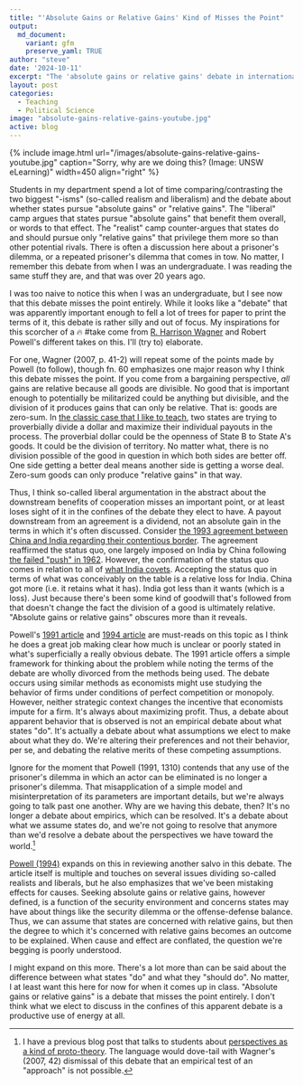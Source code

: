 ```yaml
---
title: "'Absolute Gains or Relative Gains' Kind of Misses the Point"
output:
  md_document:
    variant: gfm
    preserve_yaml: TRUE
author: "steve"
date: '2024-10-11'
excerpt: "The 'absolute gains or relative gains' debate in international relations theory is an odd one that should leave the third-party observer confused about what we're actually debating."
layout: post
categories:
  - Teaching
  - Political Science
image: "absolute-gains-relative-gains-youtube.jpg"
active: blog
---
```




{% include image.html url="/images/absolute-gains-relative-gains-youtube.jpg" caption="Sorry, why are we doing this? (Image: UNSW eLearning)" width=450 align="right" %}

<!-- *Last updated: 23 October 2024.*  -->


Students in my department spend a lot of time comparing/contrasting the two biggest "-isms" (so-called realism and liberalism) and the debate about whether states pursue "absolute gains" or "relative gains". The "liberal" camp argues that states pursue "absolute gains"  that benefit them overall, or words to that effect. The "realist" camp counter-argues that states do and should pursue only "relative gains" that privilege them more so than other potential rivals. There is often a discussion here about a prisoner's dilemma, or a repeated prisoner's dilemma that comes in tow. No matter, I remember this debate from when I was an undergraduate. I was reading the same stuff they are, and that was over 20 years ago.

I was too naive to notice this when I was an undergraduate, but I see now that this debate misses the point entirely. While it looks like a "debate" that was apparently important enough to fell a lot of trees for paper to print the terms of it, this debate is rather silly and out of focus. My inspirations for this scorcher of a 🔥 #take come from [R. Harrison Wagner](https://press.umich.edu/Books/W/War-and-the-State2) and Robert Powell's different takes on this. I'll (try to) elaborate.

For one, Wagner (2007, p. 41-2) will repeat some of the points made by Powell (to follow), though fn. 60 emphasizes one major reason why I think this debate misses the point. If you come from a bargaining perspective, *all* gains are relative because all goods are divisible. No good that is important enough to potentially be militarized could be anything but divisible, and the division of it produces gains that can only be relative. That is: goods are zero-sum. In [the classic case that I like to teach](http://svmiller.com/blog/2021/09/rationalist-explanations-war/), two states are trying to proverbially divide a dollar and maximize their individual payouts in the process. The proverbial dollar could be the openness of State B to State A's goods. It could be the division of territory. No matter what, there is no division possible of the good in question in which both sides are better off. One side getting a better deal means another side is getting a worse deal. Zero-sum goods can only produce "relative gains" in that way.

Thus, I think so-called liberal argumentation in the abstract about the downstream benefits of cooperation misses an important point, or at least loses sight of it in the confines of the debate they elect to have. A payout downstream from an agreement is a dividend, not an absolute gain in the terms in which it's often discussed. Consider [the 1993 agreement between China and India regarding their contentious border](https://en.wikipedia.org/wiki/Border_Peace_and_Tranquility_Agreement,_1993). The agreement reaffirmed the status quo, one largely imposed on India by China following [the failed "push" in 1962](https://en.wikipedia.org/wiki/Sino-Indian_War). However, the confirmation of the status quo comes in relation to all of [what India covets](https://en.wikipedia.org/wiki/Sino-Indian_border_dispute). Accepting the status quo in terms of what was conceivably on the table is a relative loss for India. China got more (i.e. it retains what it has). India got less than it wants (which is a loss). Just because there's been some kind of goodwill that's followed from that doesn't change the fact the division of a good is ultimately relative. "Absolute gains or relative gains" obscures more than it reveals.

Powell's [1991 article](https://doi.org/10.2307/1963947) and [1994 article](https://doi.org/10.1017/S0020818300028204) are must-reads on this topic as I think he does a great job making clear how much is unclear or poorly stated in what's superficially a really obvious debate. The 1991 article offers a simple framework for thinking about the problem while noting the terms of the debate are wholly divorced from the methods being used. The debate occurs using similar methods as economists might use studying the behavior of firms under conditions of perfect competition or monopoly. However, neither strategic context changes the incentive that economists impute for a firm. It's always about maximizing profit. Thus, a debate about apparent behavior that is observed is not an empirical debate about what states "do". It's actually a debate about what assumptions we elect to make about what they do. We're altering their preferences and not their behavior, per se, and debating the relative merits of these competing assumptions.

Ignore for the moment that Powell (1991, 1310) contends that any use of the prisoner's dilemma in which an actor can be eliminated is no longer a prisoner's dilemma. That misapplication of a simple model and misinterpretation of its parameters are important details, but we're always going to talk past one another. Why are we having this debate, then? It's no longer a debate about empirics, which can be resolved. It's a debate about what we assume states do, and we're not going to resolve that anymore than we'd resolve a debate about the perspectives we have toward the world.[^seealso] 

[^seealso]: I have a previous blog post that talks to students about [perspectives as a kind of proto-theory](http://svmiller.com/blog/2024/05/assorted-tips-for-student-theses/#pickatheory). The language would dove-tail with Wagner's (2007, 42) dismissal of this debate that an empirical test of an "approach" is not possible.

[Powell (1994)](https://doi.org/10.1017/S0020818300028204) expands on this in reviewing another salvo in this debate. The article itself is multiple and touches on several issues dividing so-called realists and liberals, but he also emphasizes that we've been mistaking effects for causes. Seeking absolute gains or relative gains, however defined, is a function of the security environment and concerns states may have about things like the security dilemma or the offense-defense balance. Thus, we can assume that states are concerned with relative gains, but then the degree to which it's concerned with relative gains becomes an outcome to be explained. When cause and effect are conflated, the question we're begging is poorly understood.

I might expand on this more. There's a lot more than can be said about the difference between what states "do" and what they "should do". No matter, I at least want this here for now for when it comes up in class. "Absolute gains or relative gains" is a debate that misses the point entirely. I don't think what we elect to discuss in the confines of this apparent debate is a productive use of energy at all.

